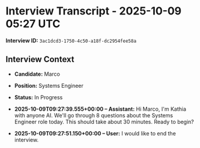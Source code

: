 # Interview Transcript - 2025-10-09 05:27 UTC

**Interview ID:** `3ac1dcd3-1750-4c50-a18f-dc2954fee58a`

## Interview Context
- **Candidate:** Marco
- **Position:** Systems Engineer
- **Status:** In Progress

- **2025-10-09T09:27:39.555+00:00 – Assistant:** Hi Marco, I'm Kathia with anyone AI. We'll go through 8 questions about the Systems Engineer role today. This should take about 30 minutes. Ready to begin?
- **2025-10-09T09:27:51.150+00:00 – User:** I would like to end the interview.
